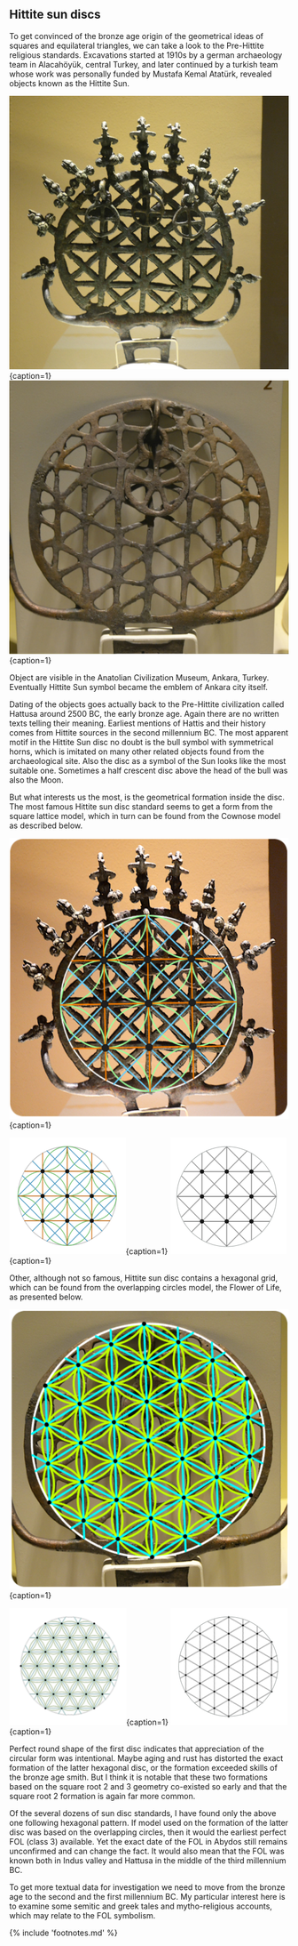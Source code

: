 ## Hittite sun discs

To get convinced of the bronze age origin of the geometrical ideas of squares and equilateral triangles, we can take a look to the Pre-Hittite religious standards. Excavations started at 1910s by a german archaeology team in Alacahöyük<!-- cite author="turkishculture.org" title="Turkish Culture Portal - Alacahöyük" date="" location="" type="website" href="http://www.turkishculture.org/archaeology/alacahoyuk-1085.htm" -->, central Turkey, and later continued by a turkish team whose work was personally funded by Mustafa Kemal Atatürk, revealed objects known as the Hittite Sun. 

![The most famous Hittite sun disc standard](/media/prehittitesun1.jpg){caption=1}
![Rarely presented Hittite sun disc standard](/media/prehittitesun2.jpg){caption=1}
<!-- clear -->

Object are visible in the Anatolian Civilization Museum, Ankara, Turkey. Eventually Hittite Sun symbol became the emblem of Ankara city itself.

Dating of the objects goes actually back to the Pre-Hittite civilization called Hattusa around 2500 BC, the early bronze age. Again there are no written texts telling their meaning. Earliest mentions of Hattis and their history comes from Hittite sources in the second millennium BC. The most apparent motif in the Hittite Sun disc no doubt is the bull symbol with symmetrical horns, which is imitated on many other related objects<!-- cite author="pinterest.com" title="Hittite Sun Standards" date="2016" location="" type="website" href="https://fi.pinterest.com/markomanninen/hittite-sun-standards/" --> found from the archaeological site. Also the disc as a symbol of the Sun looks like the most suitable one. Sometimes a half crescent disc above the head of the bull was also the Moon.

But what interests us the most, is the geometrical formation inside the disc. The most famous Hittite sun disc standard seems to get a form from the square lattice model, which in turn can be found from the Cownose model as described below.

![Hittite sun disc standard with a rectangular geometric design](/media/hittitesun1.png){caption=1}

![Apsamikkum (Cownose)](/media/hittitesun1circlemodel.png){caption=1}
![Equilateral rectangle lattice](/media/hittitesun1squaremodel.png){caption=1}
<!-- clear -->

Other, although not so famous, Hittite sun disc contains a hexagonal grid, which can be found from the overlapping circles model, the Flower of Life, as presented below.

![Hittite sun disc standard with a hexagonal geometric design](/media/hittitesun2.png){caption=1}

![Flower of Life](/media/hittitesun2circlemodel.png){caption=1}
![Equilateral triangle lattice](/media/hittitesun2trianglemodel.png){caption=1}
<!-- clear -->

Perfect round shape of the first disc indicates that appreciation of the circular form was intentional. Maybe aging and rust has distorted the exact formation of the latter hexagonal disc, or the formation exceeded skills of the bronze age smith. But I think it is notable that these two formations based on the square root 2 and 3 geometry co-existed so early and that the square root 2 formation is again far more common.

Of the several dozens of sun disc standards, I have found only the above one following hexagonal pattern. If model used on the formation of the latter disc was based on the overlapping circles, then it would the earliest perfect FOL (class 3) available. Yet the exact date of the FOL in Abydos still remains unconfirmed and can change the fact. It would also mean that the FOL was known both in Indus valley and Hattusa in the middle of the third millennium BC.

To get more textual data for investigation we need to move from the bronze age to the second and the first millennium BC. My particular interest here is to examine some semitic and greek tales and mytho-religious accounts, which may relate to the FOL symbolism.

{% include 'footnotes.md' %}
